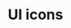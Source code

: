---
title: UI icons
index: true
category:
  - 研发手册
  - Reference
  - User interface
order: 3
next:
  text: 标准模块（Standard Modules）
  link: /zh-cn/DevManual/Reference/StandardModule/README.md
---